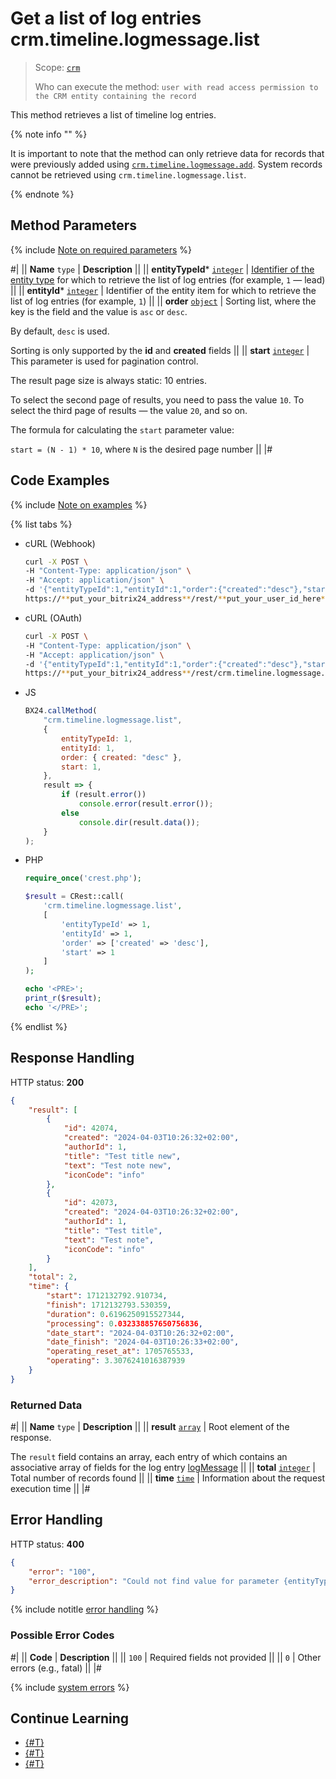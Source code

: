 # Get a list of log entries crm.timeline.logmessage.list

> Scope: [`crm`](../../../scopes/permissions.md)
>
> Who can execute the method: `user with read access permission to the CRM entity containing the record`

This method retrieves a list of timeline log entries.

{% note info "" %}

It is important to note that the method can only retrieve data for records that were previously added using [`crm.timeline.logmessage.add`](./crm-timeline-logmessage-add.md). System records cannot be retrieved using `crm.timeline.logmessage.list`.

{% endnote %}

## Method Parameters

{% include [Note on required parameters](../../../../_includes/required.md) %}

#|
|| **Name**
`type` | **Description** ||
|| **entityTypeId***
[`integer`](../../../data-types.md) | [Identifier of the entity type](../../data-types.md#object_type) for which to retrieve the list of log entries (for example, `1` — lead) ||
|| **entityId***
[`integer`](../../../data-types.md) | Identifier of the entity item for which to retrieve the list of log entries (for example, `1`) ||
|| **order**
[`object`](../../../data-types.md) | Sorting list, where the key is the field and the value is `asc` or `desc`.

By default, `desc` is used.

Sorting is only supported by the **id** and **created** fields ||
|| **start**
[`integer`](../../../data-types.md) | This parameter is used for pagination control.

The result page size is always static: 10 entries.

To select the second page of results, you need to pass the value `10`. To select the third page of results — the value `20`, and so on.

The formula for calculating the `start` parameter value:

`start = (N - 1) * 10`, where `N` is the desired page number ||
|#

## Code Examples

{% include [Note on examples](../../../../_includes/examples.md) %}

{% list tabs %}

- cURL (Webhook)

    ```bash
    curl -X POST \
    -H "Content-Type: application/json" \
    -H "Accept: application/json" \
    -d '{"entityTypeId":1,"entityId":1,"order":{"created":"desc"},"start":1}' \
    https://**put_your_bitrix24_address**/rest/**put_your_user_id_here**/**put_your_webhook_here**/crm.timeline.logmessage.list
    ```

- cURL (OAuth)

    ```bash
    curl -X POST \
    -H "Content-Type: application/json" \
    -H "Accept: application/json" \
    -d '{"entityTypeId":1,"entityId":1,"order":{"created":"desc"},"start":1,"auth":"**put_access_token_here**"}' \
    https://**put_your_bitrix24_address**/rest/crm.timeline.logmessage.list
    ```

- JS

    ```js
    BX24.callMethod(
        "crm.timeline.logmessage.list",
        {
            entityTypeId: 1,
            entityId: 1,
            order: { created: "desc" },
            start: 1,
        },
        result => {
            if (result.error())
                console.error(result.error());
            else
                console.dir(result.data());
        }
    );
    ```

- PHP

    ```php
    require_once('crest.php');

    $result = CRest::call(
        'crm.timeline.logmessage.list',
        [
            'entityTypeId' => 1,
            'entityId' => 1,
            'order' => ['created' => 'desc'],
            'start' => 1
        ]
    );

    echo '<PRE>';
    print_r($result);
    echo '</PRE>';
    ```

{% endlist %}

## Response Handling

HTTP status: **200**

```json
{
    "result": [
        {
            "id": 42074,
            "created": "2024-04-03T10:26:32+02:00",
            "authorId": 1,
            "title": "Test title new",
            "text": "Test note new",
            "iconCode": "info"
        },
        {
            "id": 42073,
            "created": "2024-04-03T10:26:32+02:00",
            "authorId": 1,
            "title": "Test title",
            "text": "Test note",
            "iconCode": "info"
        }
    ],
    "total": 2,
    "time": {
        "start": 1712132792.910734,
        "finish": 1712132793.530359,
        "duration": 0.6196250915527344,
        "processing": 0.032338857650756836,
        "date_start": "2024-04-03T10:26:32+02:00",
        "date_finish": "2024-04-03T10:26:33+02:00",
        "operating_reset_at": 1705765533,
        "operating": 3.3076241016387939
    }
}
```

### Returned Data

#|
|| **Name**
`type` | **Description** ||
|| **result**
[`array`](../../../data-types.md) | Root element of the response.

The `result` field contains an array, each entry of which contains an associative array of fields for the log entry [logMessage](./crm-timeline-logmessage-add.md#logMessage) ||
|| **total**
[`integer`](../../../data-types.md) | Total number of records found ||
|| **time**
[`time`](../../../data-types.md) | Information about the request execution time ||
|#

## Error Handling

HTTP status: **400**

```json
{
    "error": "100",
    "error_description": "Could not find value for parameter {entityTypeId}"
}
```

{% include notitle [error handling](../../../../_includes/error-info.md) %}

### Possible Error Codes

#|
|| **Code** | **Description** ||
|| `100` | Required fields not provided ||
|| `0` | Other errors (e.g., fatal) ||
|#

{% include [system errors](../../../../_includes/system-errors.md) %}

## Continue Learning 

- [{#T}](./crm-timeline-logmessage-add.md)
- [{#T}](./crm-timeline-logmessage-get.md)
- [{#T}](./crm-timeline-logmessage-delete.md)